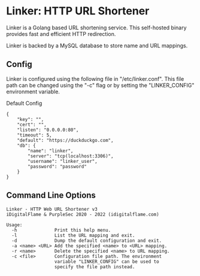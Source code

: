 # Linker: HTTP URL Shortener

Linker is a Golang based URL shortening service. This self-hosted binary provides fast and efficient HTTP redirection.

Linker is backed by a MySQL database to store name and URL mappings.

## Config

Linker is configured using the following file in "/etc/linker.conf". This file path can be changed using the "-c" flag or by setting the "LINKER_CONFIG" environment variable.

Default Config

```[json]
{
    "key": "",
    "cert": "",
    "listen": "0.0.0.0:80",
    "timeout": 5,
    "default": "https://duckduckgo.com",
    "db": {
        "name": "linker",
        "server": "tcp(localhost:3306)",
        "username": "linker_user",
        "password": "password"
    }
}
```

## Command Line Options

```[text]
Linker - HTTP Web URL Shortener v3
iDigitalFlame & PurpleSec 2020 - 2022 (idigitalflame.com)

Usage:
  -h              Print this help menu.
  -l              List the URL mapping and exit.
  -d              Dump the default configuration and exit.
  -a <name> <URL> Add the specified <name> to <URL> mapping.
  -r <name>       Delete the specified <name> to URL mapping.
  -c <file>       Configuration file path. The environment
                  variable "LINKER_CONFIG" can be used to
                  specify the file path instead.
```
